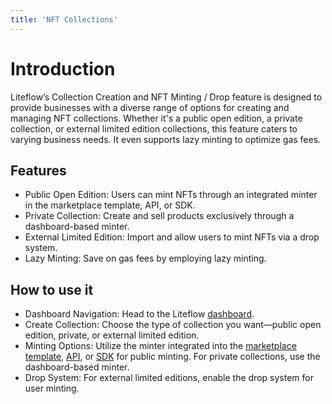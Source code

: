 ```yaml
---
title: 'NFT Collections'
---
```


# Introduction

Liteflow’s Collection Creation and NFT Minting / Drop feature is designed to provide businesses with a diverse range of options for creating and managing NFT collections. Whether it's a public open edition, a private collection, or external limited edition collections, this feature caters to varying business needs. It even supports lazy minting to optimize gas fees.

## Features

- Public Open Edition: Users can mint NFTs through an integrated minter in the marketplace template, API, or SDK.
- Private Collection: Create and sell products exclusively through a dashboard-based minter.
- External Limited Edition: Import and allow users to mint NFTs via a drop system.
- Lazy Minting: Save on gas fees by employing lazy minting.

## How to use it

- Dashboard Navigation: Head to the Liteflow [dashboard](/tools/dashboard).
- Create Collection: Choose the type of collection you want—public open edition, private, or external limited edition.
- Minting Options: Utilize the minter integrated into the [marketplace template](/templates/marketplace), [API](/tools/graphql-api), or [SDK](/tools/sdk-core) for public minting. For private collections, use the dashboard-based minter.
- Drop System: For external limited editions, enable the drop system for user minting.
